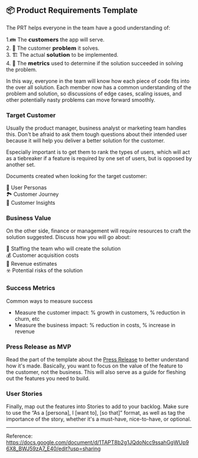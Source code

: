 ## 📦 Product Requirements Template

The PRT helps everyone in the team have a good understanding of:

1.👪 The 𝗰𝘂𝘀𝘁𝗼𝗺𝗲𝗿𝘀 the app will serve.  
2. 🚧 The customer 𝗽𝗿𝗼𝗯𝗹𝗲𝗺 it solves.  
3. 🏗️ The actual 𝘀𝗼𝗹𝘂𝘁𝗶𝗼𝗻 to be implemented.  
4. 💯 The 𝗺𝗲𝘁𝗿𝗶𝗰𝘀 used to determine if the solution succeeded in solving the problem.  

In this way, everyone in the team will know how each piece of code fits into the over all solution. Each member now has a common understanding of the problem and solution, so discussions of edge cases, scaling issues, and other potentially nasty problems can move forward smoothly.

### Target Customer

Usually the product manager, business analyst or marketing team handles this. Don't be afraid to ask them tough questions about their intended user because it will help you deliver a better solution for the customer.

Especially important is to get them to rank the types of users, which will act as a tiebreaker if a feature is required by one set of users, but is opposed by another set.

Documents created when looking for the target customer:

👥 User Personas  
🏞️ Customer Journey  
🔦 Customer Insights   

### Business Value

On the other side, finance or management will require resources to craft the solution suggested. Discuss how you will go about:

👷 Staffing the team who will create the solution  
💰 Customer acquisition costs  
🏦 Revenue estimates  
☣️ Potential risks of the solution  

### Success Metrics

Common ways to measure success

* Measure the customer impact: % growth in customers, % reduction in churn, etc  
* Measure the business impact: % reduction in costs, % increase in revenue  


### Press Release as MVP

Read the part of the template about the [Press Release](https://docs.google.com/document/d/1TAPT8b2g1JQdoNcc9ssahGgWUp96X8_BWJ59zA7_E40/edit#heading=h.vyo3sbssdj44) to better understand how it's made. Basically, you want to focus on the value of the feature to the customer, not the business. This will also serve as a guide for fleshing out the features you need to build.

### User Stories 

Finally, map out the features into Stories to add to your backlog. Make sure to use the “As a [persona], I [want to], [so that]” format, as well as tag the importance of the story, whether it's a must-have, nice-to-have, or optional.

----
Reference: https://docs.google.com/document/d/1TAPT8b2g1JQdoNcc9ssahGgWUp96X8_BWJ59zA7_E40/edit?usp=sharing